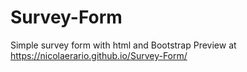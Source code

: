 # Survey-Form
Simple survey form with html and Bootstrap
Preview at https://nicolaerario.github.io/Survey-Form/
